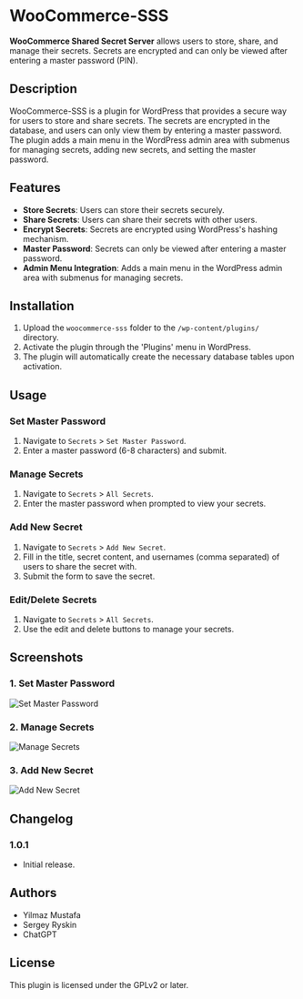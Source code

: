 # WooCommerce-SSS

**WooCommerce Shared Secret Server** allows users to store, share, and manage their secrets. Secrets are encrypted and can only be viewed after entering a master password (PIN).

## Description

WooCommerce-SSS is a plugin for WordPress that provides a secure way for users to store and share secrets. The secrets are encrypted in the database, and users can only view them by entering a master password. The plugin adds a main menu in the WordPress admin area with submenus for managing secrets, adding new secrets, and setting the master password.

## Features

- **Store Secrets**: Users can store their secrets securely.
- **Share Secrets**: Users can share their secrets with other users.
- **Encrypt Secrets**: Secrets are encrypted using WordPress's hashing mechanism.
- **Master Password**: Secrets can only be viewed after entering a master password.
- **Admin Menu Integration**: Adds a main menu in the WordPress admin area with submenus for managing secrets.

## Installation

1. Upload the `woocommerce-sss` folder to the `/wp-content/plugins/` directory.
2. Activate the plugin through the 'Plugins' menu in WordPress.
3. The plugin will automatically create the necessary database tables upon activation.

## Usage

### Set Master Password

1. Navigate to `Secrets` > `Set Master Password`.
2. Enter a master password (6-8 characters) and submit.

### Manage Secrets

1. Navigate to `Secrets` > `All Secrets`.
2. Enter the master password when prompted to view your secrets.

### Add New Secret

1. Navigate to `Secrets` > `Add New Secret`.
2. Fill in the title, secret content, and usernames (comma separated) of users to share the secret with.
3. Submit the form to save the secret.

### Edit/Delete Secrets

1. Navigate to `Secrets` > `All Secrets`.
2. Use the edit and delete buttons to manage your secrets.

## Screenshots

### 1. Set Master Password

![Set Master Password](screenshots/set-master-password.png)

### 2. Manage Secrets

![Manage Secrets](screenshots/manage-secrets.png)

### 3. Add New Secret

![Add New Secret](screenshots/add-new-secret.png)

## Changelog

### 1.0.1

- Initial release.

## Authors

- Yilmaz Mustafa
- Sergey Ryskin
- ChatGPT

## License

This plugin is licensed under the GPLv2 or later.
